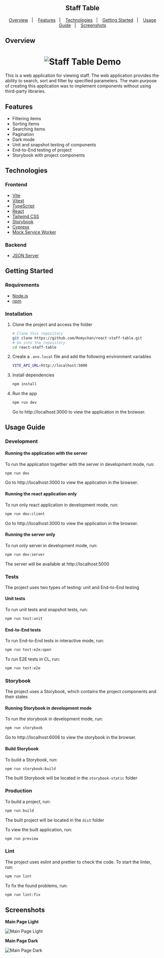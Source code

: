 <h2 align="center">
  Staff Table
</h2>

<p align="center">
  <a href="#overview">Overview</a>&nbsp;&nbsp;&nbsp;|&nbsp;&nbsp;&nbsp;
  <a href="#features">Features</a>&nbsp;&nbsp;&nbsp;|&nbsp;&nbsp;&nbsp;
  <a href="#technologies">Technologies</a>&nbsp;&nbsp;&nbsp;|&nbsp;&nbsp;&nbsp;
  <a href="#getting-started">Getting Started</a>&nbsp;&nbsp;&nbsp;|&nbsp;&nbsp;&nbsp;
  <a href="#usage-guide">Usage Guide</a>&nbsp;&nbsp;&nbsp;|&nbsp;&nbsp;&nbsp;
  <a href="#screenshots">Screenshots</a>
</p>

## Overview

<h1 align="center">
	<img src="https://github.com/Romychan/react-staff-table/assets/60140867/c4804e1d-96c9-49b8-98eb-31ae3cb4333e" alt="Staff Table Demo" />
</h1>

This is a web application for viewing staff. The web application provides the ability to search, sort and filter by specified parameters. The main purpose of creating this application was to implement components without using third-party libraries.

## Features

- Filtering items
- Sorting items
- Searching items
- Pagination
- Dark mode
- Unit and snapshot testing of components
- End-to-End testing of project
- Storybook with project components

## Technologies

### Frontend

- [Vite](https://vitejs.dev/)
- [Vitest](https://vitest.dev/)
- [TypeScript](https://www.typescriptlang.org/)
- [React](https://react.dev/)
- [Tailwind CSS](https://tailwindcss.com/)
- [Storybook](https://storybook.js.org/)
- [Cypress](https://www.cypress.io/)
- [Mock Service Worker](https://mswjs.io/)

### Backend

- [JSON Server](https://www.npmjs.com/package/json-server)

## Getting Started

### Requirements

- [Node.js](https://nodejs.org/)
- [npm](https://www.npmjs.com/)

### Installation

1. Clone the project and access the folder

   ```sh
   # Clone this repository
   git clone https://github.com/Romychan/react-staff-table.git
   # Go into the repository
   cd react-staff-table
   ```

2. Create a `.env.local` file and add the following environment variables

   ```sh
   VITE_API_URL=http://localhost:5000
   ```

3. Install dependencies

   ```sh
   npm install
   ```

4. Run the app

   ```sh
   npm run dev
   ```

   Go to http://localhost:3000 to view the application in the browser.

## Usage Guide

### Development

#### Running the application with the server

To run the application together with the server in development mode, run:

```sh
npm run dev
```

Go to http://localhost:3000 to view the application in the browser.

#### Running the react application only

To run only react application in development mode, run:

```sh
npm run dev:client
```

Go to http://localhost:3000 to view the application in the browser.

#### Running the server only

To run only server in development mode, run:

```sh
npm run dev:server
```

The server will be available at http://localhost:5000

### Tests

The project uses two types of testing: unit and End-to-End testing

#### Unit tests

To run unit tests and snapshot tests, run:

```sh
npm run test:unit
```

#### End-to-End tests

To run End-to-End tests in interactive mode, run:

```sh
npm run test:e2e:open
```

To run E2E tests in CL, run:

```sh
npm run test:e2e
```

### Storybook

The project uses a Storybook, which contains the project components and their states

#### Running Storybook in development mode

To run the storybook in development mode, run:

```sh
npm run storybook
```

Go to http://localhost:6006 to view the storybook in the browser.

#### Build Storybook

To build a Storybook, run:

```sh
npm run storybook:build
```

The built Storybook will be located in the `storybook-static` folder

### Production

To build a project, run:

```sh
npm run build
```

The built project will be located in the `dist` folder

To view the built application, run:

```sh
npm run preview
```

### Lint

The project uses eslint and prettier to check the code. To start the linter, run:

```sh
npm run lint
```

To fix the found problems, run:

```sh
npm run lint:fix
```

## Screenshots

**Main Page Light**

<img src="https://github.com/Romychan/react-staff-table/assets/60140867/87f7321c-8688-448d-822f-b11eff780ba3" alt="Main Page Light" />

**Main Page Dark**

<img src="https://github.com/Romychan/react-staff-table/assets/60140867/f4e91004-a38f-45d9-b4a3-f72f5a0cad1b" alt="Main Page Dark" />
